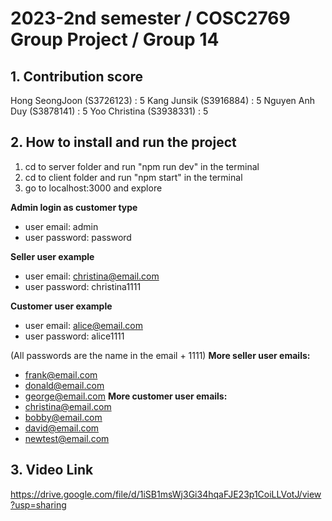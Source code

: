 # 2023-2nd semester / COSC2769 Group Project / Group 14

## 1. Contribution score
Hong SeongJoon (S3726123) : 5
Kang Junsik (S3916884) : 5
Nguyen Anh Duy (S3878141) : 5
Yoo Christina (S3938331) : 5


## 2. How to install and run the project
1. cd to server folder and run "npm run dev" in the terminal
2. cd to client folder and run "npm start" in the terminal
3. go to localhost:3000 and explore

**Admin login as customer type**
- user email: admin
- user password: password

**Seller user example**
- user email: christina@email.com
- user password: christina1111

**Customer user example**
- user email: alice@email.com
- user password: alice1111

(All passwords are the name in the email + 1111)
**More seller user emails:**
- frank@email.com
- donald@email.com
- george@email.com
**More customer user emails:**
- christina@email.com
- bobby@email.com
- david@email.com
- newtest@email.com


## 3. Video Link
https://drive.google.com/file/d/1iSB1msWj3Gi34hqaFJE23p1CoiLLVotJ/view?usp=sharing
    
